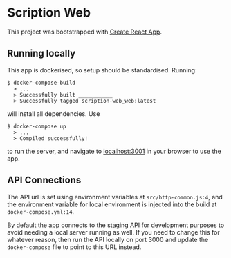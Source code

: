 # Scription Web

This project was bootstrapped with [Create React App](https://github.com/facebook/create-react-app).

## Running locally

This app is dockerised, so setup should be standardised. Running:

```docker
$ docker-compose-build
  > ...
  > Successfully built ___________
  > Successfully tagged scription-web_web:latest
```

will install all dependencies. Use

```docker
$ docker-compose up
  > ...
  > Compiled successfully!
```

to run the server, and navigate to [localhost:3001](localhost:3001) in your browser to use the app.

## API Connections

The API url is set using environment variables at `src/http-common.js:4`, and the environment variable for local environment is injected into the build at `docker-compose.yml:14`.

By default the app connects to the staging API for development purposes to avoid needing a local server running as well. If you need to change this for whatever reason, then run the API locally on port 3000 and update the `docker-compose` file to point to this URL instead.
